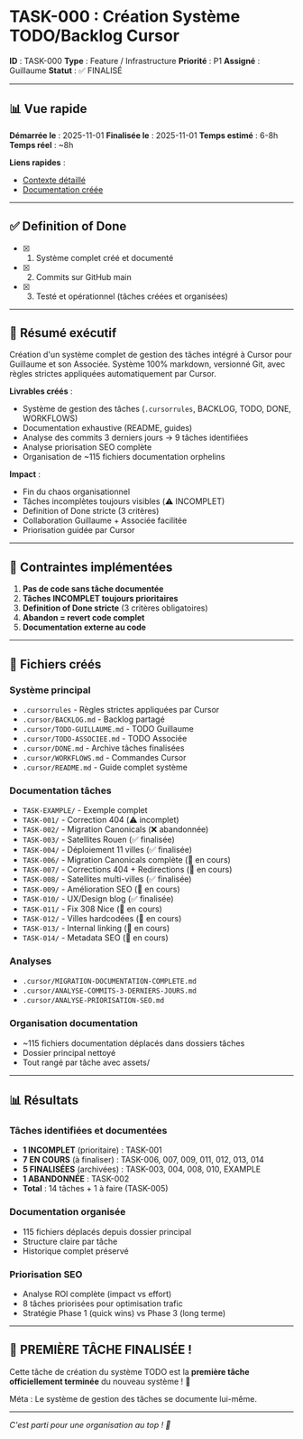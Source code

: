 # TASK-000 : Création Système TODO/Backlog Cursor

**ID** : TASK-000
**Type** : Feature / Infrastructure
**Priorité** : P1
**Assigné** : Guillaume
**Statut** : ✅ FINALISÉ

---

## 📊 Vue rapide

**Démarrée le** : 2025-11-01
**Finalisée le** : 2025-11-01
**Temps estimé** : 6-8h
**Temps réel** : ~8h

**Liens rapides** :
- [Contexte détaillé](./context.md)
- [Documentation créée](./documentation.md)

---

## ✅ Definition of Done

- [x] 1. Système complet créé et documenté
- [x] 2. Commits sur GitHub main
- [x] 3. Testé et opérationnel (tâches créées et organisées)

---

## 📝 Résumé exécutif

Création d'un système complet de gestion des tâches intégré à Cursor pour Guillaume et son Associée. Système 100% markdown, versionné Git, avec règles strictes appliquées automatiquement par Cursor.

**Livrables créés** :
- Système de gestion des tâches (`.cursorrules`, BACKLOG, TODO, DONE, WORKFLOWS)
- Documentation exhaustive (README, guides)
- Analyse des commits 3 derniers jours → 9 tâches identifiées
- Analyse priorisation SEO complète
- Organisation de ~115 fichiers documentation orphelins

**Impact** :
- Fin du chaos organisationnel
- Tâches incomplètes toujours visibles (⚠️ INCOMPLET)
- Definition of Done stricte (3 critères)
- Collaboration Guillaume + Associée facilitée
- Priorisation guidée par Cursor

---

## 🎯 Contraintes implémentées

1. **Pas de code sans tâche documentée**
2. **Tâches INCOMPLET toujours prioritaires**
3. **Definition of Done stricte** (3 critères obligatoires)
4. **Abandon = revert code complet**
5. **Documentation externe au code**

---

## 📁 Fichiers créés

### Système principal
- `.cursorrules` - Règles strictes appliquées par Cursor
- `.cursor/BACKLOG.md` - Backlog partagé
- `.cursor/TODO-GUILLAUME.md` - TODO Guillaume
- `.cursor/TODO-ASSOCIEE.md` - TODO Associée
- `.cursor/DONE.md` - Archive tâches finalisées
- `.cursor/WORKFLOWS.md` - Commandes Cursor
- `.cursor/README.md` - Guide complet système

### Documentation tâches
- `TASK-EXAMPLE/` - Exemple complet
- `TASK-001/` - Correction 404 (⚠️ incomplet)
- `TASK-002/` - Migration Canonicals (❌ abandonnée)
- `TASK-003/` - Satellites Rouen (✅ finalisée)
- `TASK-004/` - Déploiement 11 villes (✅ finalisée)
- `TASK-006/` - Migration Canonicals complète (🔄 en cours)
- `TASK-007/` - Corrections 404 + Redirections (🔄 en cours)
- `TASK-008/` - Satellites multi-villes (✅ finalisée)
- `TASK-009/` - Amélioration SEO (🔄 en cours)
- `TASK-010/` - UX/Design blog (✅ finalisée)
- `TASK-011/` - Fix 308 Nice (🔄 en cours)
- `TASK-012/` - Villes hardcodées (🔄 en cours)
- `TASK-013/` - Internal linking (🔄 en cours)
- `TASK-014/` - Metadata SEO (🔄 en cours)

### Analyses
- `.cursor/MIGRATION-DOCUMENTATION-COMPLETE.md`
- `.cursor/ANALYSE-COMMITS-3-DERNIERS-JOURS.md`
- `.cursor/ANALYSE-PRIORISATION-SEO.md`

### Organisation documentation
- ~115 fichiers documentation déplacés dans dossiers tâches
- Dossier principal nettoyé
- Tout rangé par tâche avec assets/

---

## 📊 Résultats

### Tâches identifiées et documentées
- **1 INCOMPLET** (prioritaire) : TASK-001
- **7 EN COURS** (à finaliser) : TASK-006, 007, 009, 011, 012, 013, 014
- **5 FINALISÉES** (archivées) : TASK-003, 004, 008, 010, EXAMPLE
- **1 ABANDONNÉE** : TASK-002
- **Total** : 14 tâches + 1 à faire (TASK-005)

### Documentation organisée
- 115 fichiers déplacés depuis dossier principal
- Structure claire par tâche
- Historique complet préservé

### Priorisation SEO
- Analyse ROI complète (impact vs effort)
- 8 tâches priorisées pour optimisation trafic
- Stratégie Phase 1 (quick wins) vs Phase 3 (long terme)

---

## 🎊 PREMIÈRE TÂCHE FINALISÉE !

Cette tâche de création du système TODO est la **première tâche officiellement terminée** du nouveau système ! 🎉

Méta : Le système de gestion des tâches se documente lui-même.

---

*C'est parti pour une organisation au top ! 🚀*

